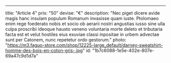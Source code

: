 ---
title: "Article 4"
prix: "50"
devise: "€"
description: "Nec piget dicere avide magis hanc insulam populum Romanum invasisse quam iuste. Ptolomaeo enim rege foederato nobis et socio ob aerarii nostri angustias iusso sine ulla culpa proscribi ideoque hausto veneno voluntaria morte deleto et tributaria facta est et velut hostiles eius exuviae classi inpositae in urbem advectae sunt per Catonem, nunc repetetur ordo gestorum."
photo: "https://m3.faguo-store.com/shop/12225-large_default/darney-sweatshirt-homme-des-bois-en-coton-gris-.jpg"
id: "1b7c6088-1e5e-402e-807e-69a47c9d1d7a"
